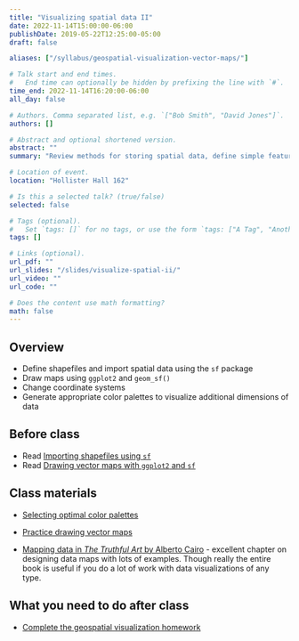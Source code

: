 ```yaml
---
title: "Visualizing spatial data II"
date: 2022-11-14T15:00:00-06:00
publishDate: 2019-05-22T12:25:00-05:00
draft: false

aliases: ["/syllabus/geospatial-visualization-vector-maps/"]

# Talk start and end times.
#   End time can optionally be hidden by prefixing the line with `#`.
time_end: 2022-11-14T16:20:00-06:00
all_day: false

# Authors. Comma separated list, e.g. `["Bob Smith", "David Jones"]`.
authors: []

# Abstract and optional shortened version.
abstract: ""
summary: "Review methods for storing spatial data, define simple features data frames, and construct vector maps in ggplot2."

# Location of event.
location: "Hollister Hall 162"

# Is this a selected talk? (true/false)
selected: false

# Tags (optional).
#   Set `tags: []` for no tags, or use the form `tags: ["A Tag", "Another Tag"]` for one or more tags.
tags: []

# Links (optional).
url_pdf: ""
url_slides: "/slides/visualize-spatial-ii/"
url_video: ""
url_code: ""

# Does the content use math formatting?
math: false
---
```




## Overview

* Define shapefiles and import spatial data using the `sf` package
* Draw maps using `ggplot2` and `geom_sf()`
* Change coordinate systems
* Generate appropriate color palettes to visualize additional dimensions of data

## Before class

* Read [Importing shapefiles using `sf`](/notes/simple-features/)
* Read [Drawing vector maps with `ggplot2` and `sf`](/notes/vector-maps/)

## Class materials

* [Selecting optimal color palettes](/notes/optimal-color-palettes/)
* [Practice drawing vector maps](/notes/vector-maps-practice/)

* [Mapping data in *The Truthful Art* by Alberto Cairo](https://newcatalog.library.cornell.edu/catalog/15104586) - excellent chapter on designing data maps with lots of examples. Though really the entire book is useful if you do a lot of work with data visualizations of any type.

## What you need to do after class

* [Complete the geospatial visualization homework](/homework/geospatial-viz/)
